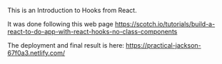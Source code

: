 This is an Introduction to Hooks from React. 

It was done following this web page https://scotch.io/tutorials/build-a-react-to-do-app-with-react-hooks-no-class-components

The deployment and final result is here: https://practical-jackson-67f0a3.netlify.com/
